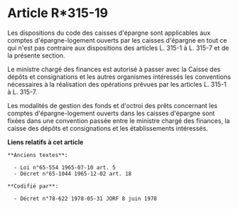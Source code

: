 # Article R*315-19

Les dispositions du code des caisses d'épargne sont applicables aux comptes d'épargne-logement ouverts par les caisses
d'épargne en tout ce qui n'est pas contraire aux dispositions des articles L.  315-1 à L. 315-7 et de la présente section.

Le ministre chargé des finances est autorisé à passer avec la Caisse des dépôts et consignations et les autres organismes
intéressés les conventions nécessaires à la réalisation des opérations prévues par les articles L. 315-1 à L. 315-7.

Les modalités de gestion des fonds et d'octroi des prêts concernant les comptes d'épargne-logement ouverts dans les caisses
d'épargne sont fixées dans une convention passée entre le ministre chargé des finances, la caisse des dépôts et consignations
et les établissements intéressés.

**Liens relatifs à cet article**

	**Anciens textes**:

	  - Loi n°65-554 1965-07-10 art. 5
	  - Décret n°65-1044 1965-12-02 art. 18

	**Codifié par**:

	  - Décret n°78-622 1978-05-31 JORF 8 juin 1978
